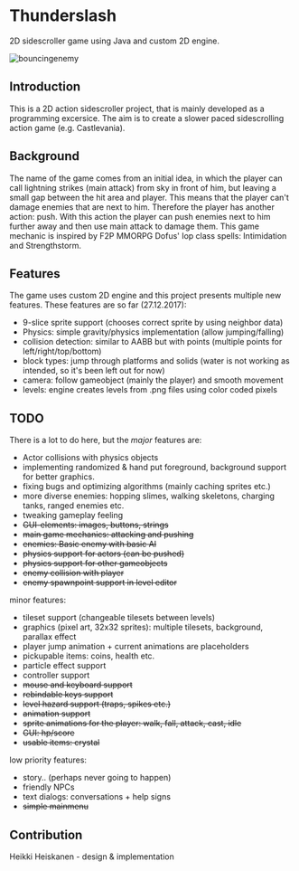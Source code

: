 # Thunderslash
2D sidescroller game using Java and custom 2D engine.

![bouncingenemy](https://user-images.githubusercontent.com/7894317/34470350-3dfd2bf6-ef38-11e7-9399-1498ac29ce11.png)

## Introduction
This is a 2D action sidescroller project, that is mainly developed as a programming excersice. 
The aim is to create a slower paced sidescrolling action game (e.g. Castlevania). 

## Background 
The name of the game comes from an initial idea, in which the
player can call lightning strikes (main attack) from sky in front of him, but leaving a small gap between the hit area and player.
This means that the player can't damage enemies that are next to him. Therefore the player has another action: push. 
With this action the player can push enemies next to him further away and then use main attack to damage them.
This game mechanic is inspired by F2P MMORPG Dofus' Iop class spells: Intimidation and Strengthstorm.

## Features
The game uses custom 2D engine and this project presents multiple new features. 
These features are so far (27.12.2017):
* 9-slice sprite support (chooses correct sprite by using neighbor data)
* Physics: simple gravity/physics implementation (allow jumping/falling)
* collision detection: similar to AABB but with points (multiple points for left/right/top/bottom)
* block types: jump through platforms and solids (water is not working as intended, so it's been left out for now)
* camera: follow gameobject (mainly the player) and smooth movement
* levels: engine creates levels from .png files using color coded pixels

## TODO
There is a lot to do here, but the *major* features are:
* Actor collisions with physics objects
* implementing randomized & hand put foreground, background support for better graphics. 
* fixing bugs and optimizing algorithms (mainly caching sprites etc.)
* more diverse enemies: hopping slimes, walking skeletons, charging tanks, ranged enemies etc.
* tweaking gameplay feeling
* ~~GUI-elements: images, buttons, strings~~
* ~~main game mechanics: attacking and pushing~~
* ~~enemies: Basic enemy with basic AI~~
* ~~physics support for actors (can be pushed)~~
* ~~physics support for other gameobjects~~
* ~~enemy collision with player~~
* ~~enemy spawnpoint support in level editor~~

minor features:
* tileset support (changeable tilesets between levels)
* graphics (pixel art, 32x32 sprites): multiple tilesets, background, parallax effect
* player jump animation + current animations are placeholders
* pickupable items: coins, health etc.
* particle effect support
* controller support
* ~~mouse and keyboard support~~
* ~~rebindable keys support~~
* ~~level hazard support (traps, spikes etc.)~~
* ~~animation support~~
* ~~sprite animations for the player: walk, fall, attack, cast, idle~~
* ~~GUI: hp/score~~
* ~~usable items: crystal~~

low priority features:
* story.. (perhaps never going to happen)
* friendly NPCs
* text dialogs: conversations + help signs
* ~~simple mainmenu~~

## Contribution
Heikki Heiskanen - design & implementation
